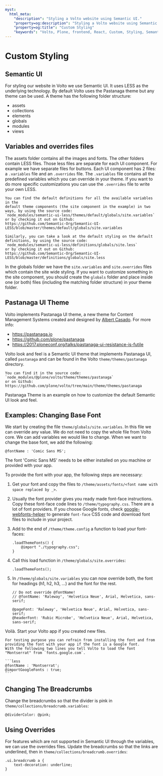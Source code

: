 ```yaml
---
myst:
  html_meta:
    "description": "Styling a Volto website using Semantic UI."
    "property=og:description": "Styling a Volto website using Semantic UI."
    "property=og:title": "Custom Styling"
    "keywords": "Volto, Plone, frontend, React, Custom, Styling, Semantic UI, LESS, Pastanaga"
---
```


# Custom Styling

## Semantic UI

For styling our website in Volto we use Semantic UI. It uses LESS as
the underlying technology. By default Volto uses the Pastanaga theme but any
theme can be used. A theme has the following folder structure:

 - assets
 - collections
 - elements
 - globals
 - modules
 - views

## Variables and overrides files

The assets folder contains all the images and fonts. The other folders contain
LESS files. Those less files are separate for each UI component. For example we
have separate files for buttons. Each UI component has 2 files: a `.variables`
file and an `.overrides` file. The `.variables` file contains all the
predefined variables which you can override in your theme. If you want to do
more specific customizations you can use the `.overrides` file to write your own LESS.

```{tip}
You can find the default definitions for all the available variables in the
default theme components (the site component in the example) in two ways, by using the source code:
`node_modules/semantic-ui-less/themes/default/globals/site.variables`
or by checking it out on Github:
https://github.com/Semantic-Org/Semantic-UI-LESS/blob/master/themes/default/globals/site.variables
```

```{tip}
Similarly, you can take a look at the default styling on the default
definitions, by using the source code:
`node_modules/semantic-ui-less/definitions/globals/site.less`
or by checking it out on Github:
https://github.com/Semantic-Org/Semantic-UI-LESS/blob/master/definitions/globals/site.less
```

In the globals folder we have the `site.variables` and `site.overrides` files
which contain the site wide styling. If you want to customize something in the
site component, you should create the `globals` folder and place inside one (or
both) files (including the matching folder structure) in your theme folder.

## Pastanaga UI Theme

Volto implements Pastanaga UI theme, a new theme for Content Management Systems
created and designed by [Albert Casado](https://twitter.com/albertcasado).
For more info:

* https://pastanaga.io
* https://github.com/plone/pastanaga
* https://2017.ploneconf.org/talks/pastanaga-ui-resistance-is-futile

Volto look and feel is a Semantic UI theme that implements Pastanaga UI, called
`pastanaga` and can be found in the Volto `theme/themes/pastanaga` directory.

```{tip}
You can find it in the source code:
`node_modules/@plone/volto/theme/themes/pastanaga`
or on Github:
https://github.com/plone/volto/tree/main/theme/themes/pastanaga
```

Pastanaga Theme is an example on how to customize the default Semantic UI look
and feel.


## Examples: Changing Base Font

We start by creating the file `theme/globals/site.variables`.
In this file we can override any value.
We do not need to copy the whole file from Volto core.
We can add variables we would like to change.
When we want to change the base font, we add the following:

```less
@fontName : 'Comic Sans MS';
```

The font 'Comic Sans MS' needs to be either installed on you machine or provided with your app.

To provide the font with your app, the following steps are necessary:

1. Get your font and copy the files to `/theme/assets/fonts/<font name with space replaced by _>`.

1. Usually the font provider gives you ready made font-face instructions.
  Copy these font-face code lines to `/theme/typography.css`.
  There are a lot of font providers.
  If you choose Google fonts, check [google-webfonts-helper](https://gwfh.mranftl.com/fonts) to generate `font-face` CSS code and download font files to include in your project.

1. Add to the end of `/theme/theme.config` a function to load your font-faces:

    ```less
    .loadThemeFonts() {
        @import "./typography.css";
    }
    ```

1. Call this load function in `/theme/globals/site.overrides`:

    ```less
    .loadThemeFonts();
    ```

1. In `/theme/globals/site.variables` you can now override both, the font for headings (h1, h2, h3, …) and the font for the rest.

    ```less
    // Do not override @fontName!
    // @fontName: 'Raleway', 'Helvetica Neue', Arial, Helvetica, sans-serif;

    @pageFont: 'Raleway', 'Helvetica Neue', Arial, Helvetica, sans-serif;
    @headerFont: 'Rubic Microbe', 'Helvetica Neue', Arial, Helvetica, sans-serif;
    ```

Voilà.
Start your Volto app if you created new files.

````{tip}
For testing purpose you can refrain from installing the font and from providing the font with your app if the font is a Google font.
With the following two lines you tell Volto to load the font "Montserrat" from `fonts.google.com`.

```less
@fontName : 'Montserrat';
@importGoogleFonts : true;
```
````


## Changing The Breadcrumbs

Change the breadcrumbs so that the divider is pink in `theme/collections/breadcrumb.variables`:

```less
@dividerColor: @pink;
```

## Using Overrides

For features which are not supported in Semantic UI through the variables, we
can use the overrides files. Update the breadcrumbs so that the links are
underlined, then in `theme/collections/breadcrumb.overrides`:

```less
.ui.breadcrumb a {
    text-decoration: underline;
}
```
